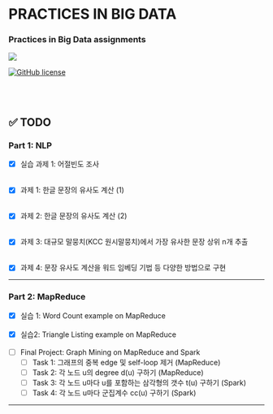 # PRACTICES IN BIG DATA

### Practices in Big Data assignments

<img src="https://www.analyticsinsight.net/wp-content/uploads/2019/11/Next-for-Big-Data.jpg">

<br />

[![GitHub license](https://img.shields.io/badge/license-GPL-blue)](https://github.com/joshua-dev/bigdata/blob/master/LICENSE)

<br />​

## :white_check_mark: TODO

### Part 1: NLP

- [x] 실습 과제 1: 어절빈도 조사
  <br/><br/>
  
- [x] 과제 1: 한글 문장의 유사도 계산 (1)
  <br/><br/>
  
- [x] 과제 2: 한글 문장의 유사도 계산 (2)
  <br/><br/>
  
- [x] 과제 3: 대규모 말뭉치(KCC 원시말뭉치)에서 가장 유사한 문장 상위 n개 추출
  <br/><br/>
  
- [x] 과제 4: 문장 유사도 계산을 워드 임베딩 기법 등 다양한 방법으로 구현

<hr />

### Part 2: MapReduce

- [x] 실습 1: Word Count example on MapReduce
  <br /><br />
- [x] 실습2: Triangle Listing example on MapReduce
  <br /><br />
- [ ] Final Project: Graph Mining on MapReduce and Spark
  - [ ] Task 1: 그래프의 중복 edge 및 self-loop 제거 (MapReduce)
  - [ ] Task 2: 각 노드 u의 degree d(u) 구하기 (MapReduce)
  - [ ] Task 3: 각 노드 u마다 u를 포함하는 삼각형의 갯수 t(u) 구하기 (Spark)
  - [ ] Task 4: 각 노드 u마다 군집계수 cc(u) 구하기 (Spark)

<hr />

